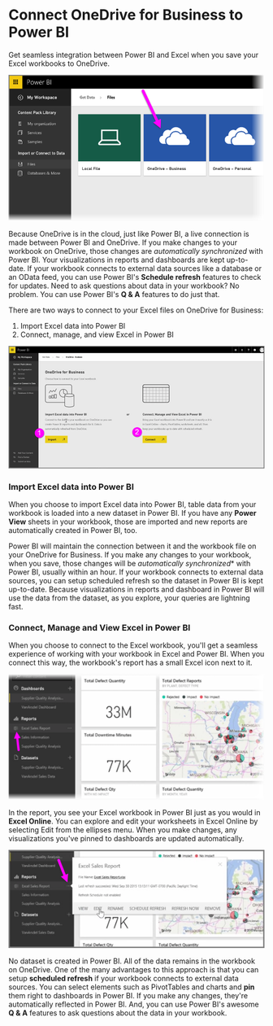 <properties
   pageTitle="Connect OneDrive for Business to Power BI"
   description="OneDrive for Business and Excel files are a match made in the cloud"
   services="powerbi"
   documentationCenter=""
   authors="davidiseminger"
   manager="mblythe"
   editor=""
   tags=""
   qualityFocus="no"
   qualityDate=""
   featuredVideoId="OKyN2L_o0NQ"
   featuredVideoThumb=""
   courseDuration="8m"/>

<tags
   ms.service="powerbi"
   ms.devlang="NA"
   ms.topic="article"
   ms.tgt_pltfrm="NA"
   ms.workload="powerbi"
   ms.date="03/28/2016"
   ms.author="davidi"/>

# Connect OneDrive for Business to Power BI

Get seamless integration between Power BI and Excel when you save your Excel workbooks to OneDrive.

![](media/powerbi-learning-5-4-connect-onedrive-for-business/5-4_1.png)

Because OneDrive is in the cloud, just like Power BI, a live connection is made between Power BI and OneDrive. If you make changes to your workbook on OneDrive, those changes are *automatically synchronized* with Power BI. Your visualizations in reports and dashboards are kept up-to-date. If your workbook connects to external data sources like a database or an OData feed, you can use Power BI's **Schedule refresh** features to check for updates. Need to ask questions about data in your workbook? No problem. You can use Power BI's **Q & A** features to do just that.

There are two ways to connect to your Excel files on OneDrive for Business:

1.   Import Excel data into Power BI
2.   Connect, manage, and view Excel in Power BI

![](media/powerbi-learning-5-4-connect-onedrive-for-business/5-4_3.png)

### Import Excel data into Power BI
When you choose to import Excel data into Power BI, table data from your workbook is loaded into a new dataset in Power BI. If you have any **Power View** sheets in your workbook, those are imported and new reports are automatically created in Power BI, too.

Power BI will maintain the connection between it and the workbook file on your OneDrive for Business. If you make any changes to your workbook, when you save, those changes will be *automatically synchronized** with Power BI, usually within an hour. If your workbook connects to external data sources, you can setup scheduled refresh so the dataset in Power BI is kept up-to-date. Because visualizations in reports and dashboard in Power BI will use the data from the dataset, as you explore, your queries are lightning fast.

### Connect, Manage and View Excel in Power BI
When you choose to connect to the Excel workbook, you'll get a seamless experience of working with your workbook in Excel and Power BI. When you connect this way, the workbook's report has a small Excel icon next to it.

![](media/powerbi-learning-5-4-connect-onedrive-for-business/5-4_4.png)

In the report, you see your Excel workbook in Power BI just as you would in **Excel Online**. You can explore and edit your worksheets in Excel Online by selecting Edit from the ellipses menu. When you make changes, any visualizations you've pinned to dashboards are updated automatically.

![](media/powerbi-learning-5-4-connect-onedrive-for-business/5-4_5.png)

No dataset is created in Power BI. All of the data remains in the workbook on OneDrive. One of the many advantages to this approach is that you can setup **scheduled refresh** if your workbook connects to external data sources. You can select elements such as PivotTables and charts and **pin** them right to dashboards in Power BI. If you make any changes, they're automatically reflected in Power BI. And, you can use Power BI's awesome **Q & A** features to ask questions about the data in your workbook.  
